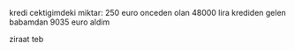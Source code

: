 kredi cektigimdeki miktar: 250 euro onceden olan
48000 lira krediden gelen
babamdan 9035 euro aldim


ziraat
teb


